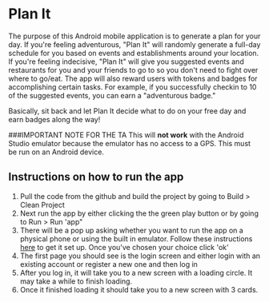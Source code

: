 # Plan It

The purpose of this Android mobile application is to generate a plan for your day. If you're
feeling adventurous, "Plan It" will randomly generate a full-day schedule for you
based on events and establishments around your location. If you're feeling indecisive,
"Plan It" will give you suggested events and restaurants for you and your friends to
go to so you don't need to fight over where to go/eat. The app will also reward
users with tokens and badges for accomplishing certain tasks. For example, if you
successfully checkin to 10 of the suggested events, you can earn a "adventurous
badge."

Basically, sit back and let Plan It decide what to do on your free day and earn badges along the way!

###IMPORTANT NOTE FOR THE TA
This will **not work** with the Android Studio emulator because the emulator has no access to a GPS. This must be run on an Android device.

## Instructions on how to run the app
1. Pull the code from the github and build the project by going to Build > Clean Project
2. Next run the app by either clicking the the green play button or by going to Run > Run 'app"
3. There will be a pop up asking whether you want to run the app on a physical phone or using the built in emulator. Follow these instructions [here](http://developer.android.com/training/basics/firstapp/running-app.html) to get it set up. Once you've chosen your choice click 'ok'
4. The first page you should see is the login screen and either login with an existing account or register a new one and then log in
5. After you log in, it will take you to a new screen with a loading circle. It may take a while to finish loading.
6. Once it finished loading it should take you to a new screen with 3 cards.

